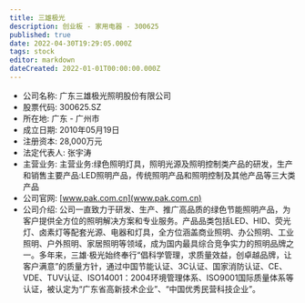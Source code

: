 ```yaml
---
title: 三雄极光
description: 创业板 - 家用电器 - 300625
published: true
date: 2022-04-30T19:29:05.000Z
tags: stock
editor: markdown
dateCreated: 2022-01-01T00:00:00.000Z
---
```


- 公司名称: 广东三雄极光照明股份有限公司
- 股票代码: 300625.SZ
- 所在地: 广东 - 广州市
- 成立日期: 2010年05月19日
- 注册资本: 28,000万元
- 法定代表人: 张宇涛
- 主营业务: 主营业务:绿色照明灯具，照明光源及照明控制类产品的研发，生产和销售主要产品:LED照明产品，传统照明产品和照明控制及其他产品等三大类产品
- 公司官网: [www.pak.com.cn](www.pak.com.cn)
- 公司介绍: 公司一直致力于研发、生产、推广高品质的绿色节能照明产品，为客户提供全方位的照明解决方案和专业服务。产品品类包括LED、HID、荧光灯、卤素灯等配套光源、电器和灯具，全方位涵盖商业照明、办公照明、工业照明、户外照明、家居照明等领域，成为国内最具综合竞争实力的照明品牌之一。多年来，三雄·极光始终奉行“倡科学管理，求质量效益，创卓越品牌，让客户满意”的质量方针，通过中国节能认证、3C认证、国家消防认证、CE、VDE、TUV认证、ISO14001：2004环境管理体系、ISO9001国际质量体系等认证，被认定为“广东省高新技术企业”、“中国优秀民营科技企业”。


